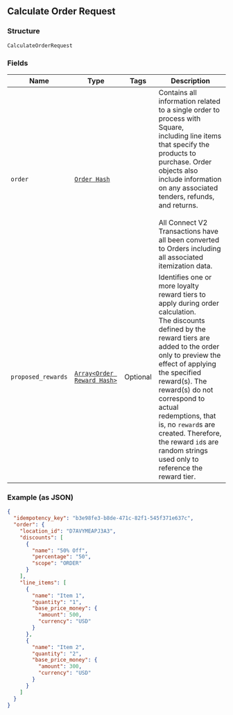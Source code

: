 ## Calculate Order Request

### Structure

`CalculateOrderRequest`

### Fields

| Name | Type | Tags | Description |
|  --- | --- | --- | --- |
| `order` | [`Order Hash`](/doc/models/order.md) |  | Contains all information related to a single order to process with Square,<br>including line items that specify the products to purchase. Order objects also<br>include information on any associated tenders, refunds, and returns.<br><br>All Connect V2 Transactions have all been converted to Orders including all associated<br>itemization data. |
| `proposed_rewards` | [`Array<Order Reward Hash>`](/doc/models/order-reward.md) | Optional | Identifies one or more loyalty reward tiers to apply during order calculation.<br>The discounts defined by the reward tiers are added to the order only to preview the<br>effect of applying the specified reward(s). The reward(s) do not correspond to actual<br>redemptions, that is, no `reward`s are created. Therefore, the reward `id`s are<br>random strings used only to reference the reward tier. |

### Example (as JSON)

```json
{
  "idempotency_key": "b3e98fe3-b8de-471c-82f1-545f371e637c",
  "order": {
    "location_id": "D7AVYMEAPJ3A3",
    "discounts": [
      {
        "name": "50% Off",
        "percentage": "50",
        "scope": "ORDER"
      }
    ],
    "line_items": [
      {
        "name": "Item 1",
        "quantity": "1",
        "base_price_money": {
          "amount": 500,
          "currency": "USD"
        }
      },
      {
        "name": "Item 2",
        "quantity": "2",
        "base_price_money": {
          "amount": 300,
          "currency": "USD"
        }
      }
    ]
  }
}
```

